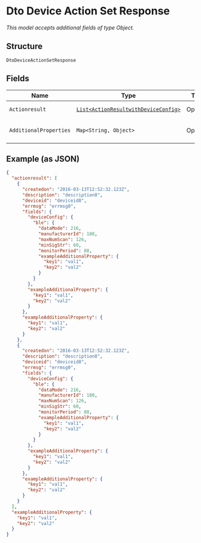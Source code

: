 
# Dto Device Action Set Response

*This model accepts additional fields of type Object.*

## Structure

`DtoDeviceActionSetResponse`

## Fields

| Name | Type | Tags | Description | Getter | Setter |
|  --- | --- | --- | --- | --- | --- |
| `Actionresult` | [`List<ActionResultwithDeviceConfig>`](../../doc/models/action-resultwith-device-config.md) | Optional | - | List<ActionResultwithDeviceConfig> getActionresult() | setActionresult(List<ActionResultwithDeviceConfig> actionresult) |
| `AdditionalProperties` | `Map<String, Object>` | Optional | - | Object getAdditionalProperty(String key) | additionalProperty(String key, Object value) |

## Example (as JSON)

```json
{
  "actionresult": [
    {
      "createdon": "2016-03-13T12:52:32.123Z",
      "description": "description8",
      "deviceid": "deviceid8",
      "errmsg": "errmsg0",
      "fields": {
        "deviceConfig": {
          "ble": {
            "dataMode": 216,
            "manufacturerId": 180,
            "maxNumScan": 126,
            "minSigStr": 60,
            "monitorPeriod": 88,
            "exampleAdditionalProperty": {
              "key1": "val1",
              "key2": "val2"
            }
          }
        },
        "exampleAdditionalProperty": {
          "key1": "val1",
          "key2": "val2"
        }
      },
      "exampleAdditionalProperty": {
        "key1": "val1",
        "key2": "val2"
      }
    },
    {
      "createdon": "2016-03-13T12:52:32.123Z",
      "description": "description8",
      "deviceid": "deviceid8",
      "errmsg": "errmsg0",
      "fields": {
        "deviceConfig": {
          "ble": {
            "dataMode": 216,
            "manufacturerId": 180,
            "maxNumScan": 126,
            "minSigStr": 60,
            "monitorPeriod": 88,
            "exampleAdditionalProperty": {
              "key1": "val1",
              "key2": "val2"
            }
          }
        },
        "exampleAdditionalProperty": {
          "key1": "val1",
          "key2": "val2"
        }
      },
      "exampleAdditionalProperty": {
        "key1": "val1",
        "key2": "val2"
      }
    }
  ],
  "exampleAdditionalProperty": {
    "key1": "val1",
    "key2": "val2"
  }
}
```

